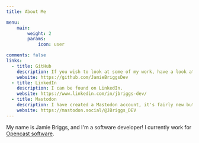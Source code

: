 ```yaml
---
title: About Me

menu:
    main: 
        weight: 2
        params:
            icon: user

comments: false
links:
  - title: GitHub
    description: If you wish to look at some of my work, have a look at my GitHub account.
    website: https://github.com/JamieBriggsDev
  - title: LinkedIn
    description: I can be found on LinkedIn.
    website: https://www.linkedin.com/in/jbriggs-dev/
  - title: Mastodon
    description: I have created a Mastodon account, it's fairly new but it's here!
    website: https://mastodon.social/@JBriggs_DEV
---
```


My name is Jamie Briggs, and I'm a software developer! I currently
work for [Opencast software](https://opencastsoftware.com/).
